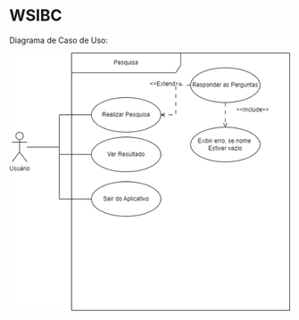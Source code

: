 # WSIBC

Diagrama de Caso de Uso:

<img src="https://github.com/VictorHMSforne/WS05-WorldSkillsMobile/blob/master/Diagrama/Diagrama%20de%20Caso%20de%20Uso.drawio.png">
